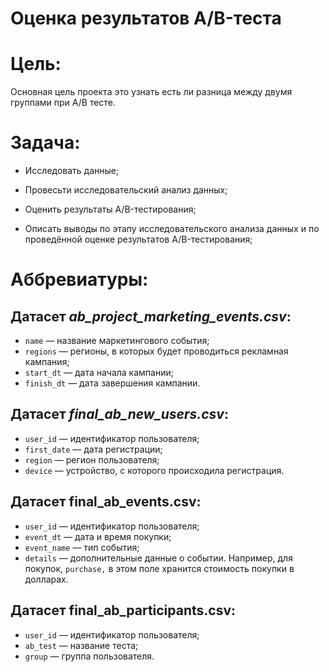 # Оценка результатов A/B-теста


# Цель:

Основная цель проекта это узнать есть ли разница между двумя группами при А/B тесте.

# Задача:

- Исследовать данные;

- Провесьти исследовательский анализ данных;

- Оценить результаты A/B-тестирования;

- Описать выводы по этапу исследовательского анализа данных и по проведённой оценке результатов A/B-тестирования;


# Аббревиатуры:

## Датасет *ab_project_marketing_events.csv*:

- `name` — название маркетингового события;
- `regions` — регионы, в которых будет проводиться рекламная кампания;
- `start_dt` — дата начала кампании;
- `finish_dt` — дата завершения кампании.

## Датасет *final_ab_new_users.csv*:

- `user_id` — идентификатор пользователя;
- `first_date` — дата регистрации;
- `region` — регион пользователя;
- `device` — устройство, с которого происходила регистрация.

## Датасет final_ab_events.csv:

- `user_id` — идентификатор пользователя;
- `event_dt` — дата и время покупки;
- `event_name` — тип события;
- `details` — дополнительные данные о событии. Например, для покупок, `purchase,` в этом поле хранится стоимость покупки в долларах.

## Датасет final_ab_participants.csv:

- `user_id` — идентификатор пользователя;
- `ab_test` — название теста;
- `group` — группа пользователя.
